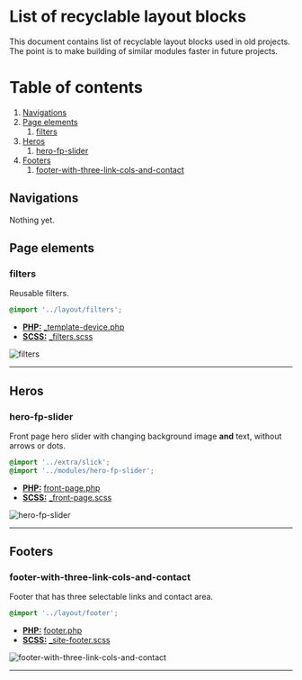 # List of recyclable layout blocks

This document contains list of recyclable layout blocks used in old projects. The point is to make building of similar modules faster in future projects.

# Table of contents

1. [Navigations](#navigations)
2. [Page elements](#page-elements)
    1. [filters](#filters)
3. [Heros](#heros)
    1. [hero-fp-slider](#hero-fp-slider)
4. [Footers](#footers)
    1. [footer-with-three-link-cols-and-contact](#footer-with-three-link-cols-and-contact)

## Navigations

Nothing yet.

## Page elements

### filters

Reusable filters.

``` scss
@import '../layout/filters';
```

- **[PHP:](/php)** [_template-device.php](https://github.com/digitoimistodude/jptindustria/blob/a487a5ee3de401aa65e292edddb71705f66711a9/content/themes/jptindustria/template-device.php#L64-L139)
- **[SCSS:](/scss)** [_filters.scss](https://github.com/digitoimistodude/ctsengtec/blob/master/content/themes/ctsengtec/sass/layout/_filters.scss)

![filters](https://ifup.io/v8jKa.png "filters")

---

## Heros

### hero-fp-slider

Front page hero slider with changing background image **and** text, without arrows or dots.

``` scss
@import '../extra/slick';
@import '../modules/hero-fp-slider';
```

- **[PHP:](/php)** [front-page.php](https://github.com/digitoimistodude/jptindustria/blob/c8cceceed198f841394d2b718522cc9053f877ef/content/themes/jptindustria/front-page.php#L22-L67)
- **[SCSS:](/scss)** [_front-page.scss](https://github.com/digitoimistodude/jptindustria/blob/c8cceceed198f841394d2b718522cc9053f877ef/content/themes/jptindustria/sass/views/_front-page.scss#L1-L33)

![hero-fp-slider](https://ifup.io/BoQ8R.png "hero-fp-slider")

---

## Footers

### footer-with-three-link-cols-and-contact

Footer that has three selectable links and contact area.

``` scss
@import '../layout/footer';
```

- **[PHP:](/php)** [footer.php](https://github.com/digitoimistodude/jptindustria/blob/c5ec6c82c5405a243885619c015b9f967c451397/content/themes/jptindustria/footer.php#L1-L72)
- **[SCSS:](/scss)** [_site-footer.scss](https://github.com/digitoimistodude/jptindustria/blob/master/content/themes/jptindustria/sass/layout/_site-footer.scss)

![footer-with-three-link-cols-and-contact](https://ifup.io/hI3cJ.png "footer-with-three-link-cols-and-contact")

---
